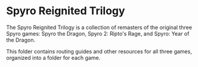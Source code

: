 # Spyro Reignited Trilogy

The Spyro Reignited Trilogy is a collection of remasters of the original three Spyro games: Spyro the Dragon, Spyro 2: Ripto's Rage, and Spyro: Year of the Dragon.

This folder contains routing guides and other resources for all three games, organized into a folder for each game.
